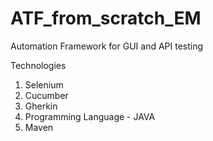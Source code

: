 # ATF_from_scratch_EM
Automation Framework for GUI and API testing

Technologies
1. Selenium
2. Cucumber
3. Gherkin
4. Programming Language - JAVA
5. Maven
